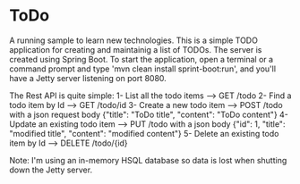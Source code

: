 ToDo
====

A running sample to learn new technologies.
This is a simple TODO application for creating and maintainig a list of TODOs.
The server is created using Spring Boot.
To start the application, open a terminal or a command prompt and type 'mvn clean install sprint-boot:run', and you'll have a Jetty server listening on port 8080.

The Rest API is quite simple:
1- List all the todo items --> GET /todo
2- Find a todo item by Id --> GET /todo/id
3- Create a new todo item --> POST /todo with a json request body {"title": "ToDo title", "content": "ToDo content"}
4- Update an existing todo item --> PUT /todo with a json body {"id": 1, "title": "modified title", "content": "modified content"}
5- Delete an existing todo item by Id --> DELETE /todo/{id}

Note: I'm using an in-memory HSQL database so data is lost when shutting down the Jetty server.

